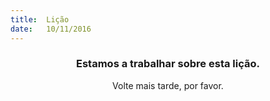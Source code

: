 ```yaml
---
title:  Lição
date:   10/11/2016
---
```


### <center>Estamos a trabalhar sobre esta lição.</center>
<center>Volte mais tarde, por favor.</center>